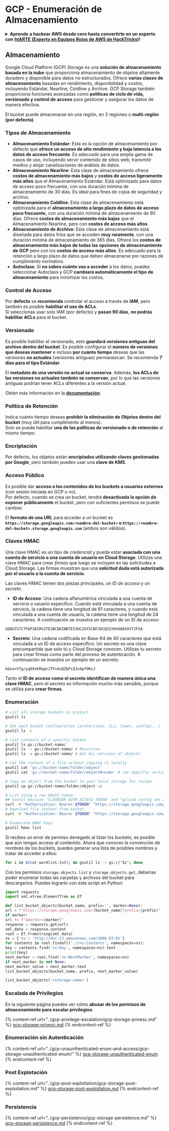 # GCP - Enumeración de Almacenamiento

<details>

<summary><strong>Aprende a hackear AWS desde cero hasta convertirte en un experto con</strong> <a href="https://training.hacktricks.xyz/courses/arte"><strong>htARTE (Experto en Equipos Rojos de AWS de HackTricks)</strong></a><strong>!</strong></summary>

Otras formas de apoyar a HackTricks:

* Si deseas ver tu **empresa anunciada en HackTricks** o **descargar HackTricks en PDF** Consulta los [**PLANES DE SUSCRIPCIÓN**](https://github.com/sponsors/carlospolop)!
* Obtén la [**merchandising oficial de PEASS & HackTricks**](https://peass.creator-spring.com)
* Descubre [**La Familia PEASS**](https://opensea.io/collection/the-peass-family), nuestra colección exclusiva de [**NFTs**](https://opensea.io/collection/the-peass-family)
* **Únete al** 💬 [**grupo de Discord**](https://discord.gg/hRep4RUj7f) o al [**grupo de telegram**](https://t.me/peass) o **sígueme** en **Twitter** 🐦 [**@carlospolopm**](https://twitter.com/carlospolopm)**.**
* **Comparte tus trucos de hacking enviando PRs a los** [**HackTricks**](https://github.com/carlospolop/hacktricks) y [**HackTricks Cloud**](https://github.com/carlospolop/hacktricks-cloud) repositorios de github.

</details>

## Almacenamiento

Google Cloud Platform (GCP) Storage es una **solución de almacenamiento basada en la nube** que proporciona almacenamiento de objetos altamente duradero y disponible para datos no estructurados. Ofrece **varias clases de almacenamiento** basadas en rendimiento, disponibilidad y costos, incluyendo Estándar, Nearline, Coldline y Archive. GCP Storage también proporciona funciones avanzadas como **políticas de ciclo de vida, versionado y control de acceso** para gestionar y asegurar los datos de manera efectiva.

El bucket puede almacenarse en una región, en 2 regiones o **multi-región (por defecto)**.

### Tipos de Almacenamiento

* **Almacenamiento Estándar**: Esta es la opción de almacenamiento por defecto que **ofrece un acceso de alto rendimiento y baja latencia a los datos de acceso frecuente**. Es adecuado para una amplia gama de casos de uso, incluyendo servir contenido de sitios web, transmitir medios y alojar canalizaciones de análisis de datos.
* **Almacenamiento Nearline**: Esta clase de almacenamiento ofrece **costos de almacenamiento más bajos** y **costos de acceso ligeramente más altos** que el Almacenamiento Estándar. Está optimizado para datos de acceso poco frecuente, con una duración mínima de almacenamiento de 30 días. Es ideal para fines de copia de seguridad y archivo.
* **Almacenamiento Coldline**: Esta clase de almacenamiento está optimizada para el **almacenamiento a largo plazo de datos de acceso poco frecuente**, con una duración mínima de almacenamiento de 90 días. Ofrece **costos de almacenamiento más bajos** que el Almacenamiento Nearline, pero con **costos de acceso más altos**.
* **Almacenamiento de Archivo**: Esta clase de almacenamiento está diseñada para datos fríos que se acceden **muy raramente**, con una duración mínima de almacenamiento de 365 días. Ofrece los **costos de almacenamiento más bajos de todas las opciones de almacenamiento de GCP** pero con los **costos de acceso más altos**. Es adecuado para la retención a largo plazo de datos que deben almacenarse por razones de cumplimiento normativo.
* **Autoclass**: Si **no sabes cuánto vas a acceder** a los datos, puedes seleccionar Autoclass y GCP **cambiará automáticamente el tipo de almacenamiento** para minimizar los costos.

### Control de Acceso

Por **defecto** se **recomienda** controlar el acceso a través de **IAM**, pero también es posible **habilitar el uso de ACLs**.\
Si seleccionas usar solo IAM (por defecto) y **pasan 90 días**, **no podrás habilitar ACLs** para el bucket.

### Versionado

Es posible habilitar el versionado, esto **guardará versiones antiguas del archivo dentro del bucket**. Es posible configurar el **número de versiones que deseas mantener** e incluso **por cuánto tiempo** deseas que las versiones **no actuales** (versiones antiguas) permanezcan. Se recomienda **7 días para el tipo Estándar**.

El **metadato de una versión no actual se conserva**. Además, **los ACLs de las versiones no actuales también se conservan**, por lo que las versiones antiguas podrían tener ACLs diferentes a la versión actual.

Obtén más información en la [**documentación**](https://cloud.google.com/storage/docs/object-versioning).

### Política de Retención

Indica cuánto tiempo deseas **prohibir la eliminación de Objetos dentro del bucket** (muy útil para cumplimiento al menos).\
Solo se puede habilitar **una de las políticas de versionado o de retención** al mismo tiempo.

### Encriptación

Por defecto, los objetos están **encriptados utilizando claves gestionadas por Google**, pero también puedes usar una **clave de KMS**.

### Acceso Público

Es posible dar **acceso a los contenidos de los buckets a usuarios externos** (con sesión iniciada en GCP o no). \
Por defecto, cuando se crea un bucket, tendrá **desactivada la opción de exponer públicamente** el bucket, pero con suficientes permisos se puede cambiar.

El **formato de una URL** para acceder a un bucket es **`https://storage.googleapis.com/<nombre-del-bucket>` o `https://<nombre-del-bucket>.storage.googleapis.com`** (ambos son válidos).

### Claves HMAC

Una clave HMAC es un tipo de _credencial_ y puede estar **asociada con una cuenta de servicio o una cuenta de usuario en Cloud Storage**. Utilizas una clave HMAC para crear _firmas_ que luego se incluyen en las solicitudes a Cloud Storage. Las firmas muestran que una **solicitud dada está autorizada por el usuario o la cuenta de servicio**.

Las claves HMAC tienen dos piezas principales, un _ID de acceso_ y un _secreto_.

*   **ID de Acceso**: Una cadena alfanumérica vinculada a una cuenta de servicio o usuario específico. Cuando está vinculada a una cuenta de servicio, la cadena tiene una longitud de 61 caracteres, y cuando está vinculada a una cuenta de usuario, la cadena tiene una longitud de 24 caracteres. A continuación se muestra un ejemplo de un ID de acceso:

`GOOGTS7C7FUP3AIRVJTE2BCDKINBTES3HC2GY5CBFJDCQ2SYHV6A6XXVTJFSA`
*   **Secreto**: Una cadena codificada en Base-64 de 40 caracteres que está vinculada a un ID de acceso específico. Un secreto es una clave precompartida que solo tú y Cloud Storage conocen. Utilizas tu secreto para crear firmas como parte del proceso de autenticación. A continuación se muestra un ejemplo de un secreto:

`bGoa+V7g/yqDXvKRqq+JTFn4uQZbPiQJo4pf9RzJ`

Tanto el **ID de acceso como el secreto identifican de manera única una clave HMAC**, pero el secreto es información mucho más sensible, porque se utiliza para **crear firmas**.

### Enumeración
```bash
# List all storage buckets in project
gsutil ls

# Get each bucket configuration (protections, CLs, times, configs...)
gsutil ls -L

# List contents of a specific bucket
gsutil ls gs://bucket-name/
gsutil ls -r gs://bucket-name/ # Recursive
gsutil ls -a gs://bucket-name/ # Get ALL versions of objects

# Cat the context of a file without copying it locally
gsutil cat 'gs://bucket-name/folder/object'
gsutil cat 'gs://bucket-name/folder/object#<num>' # cat specific version

# Copy an object from the bucket to your local storage for review
gsutil cp gs://bucket-name/folder/object ~/

# List using a raw OAuth token
## Useful because "CLOUDSDK_AUTH_ACCESS_TOKEN" and "gcloud config set auth/access_token_file" doesn't work with gsutil
curl -H "Authorization: Bearer $TOKEN" "https://storage.googleapis.com/storage/v1/b/<storage-name>/o"
# Download file content from bucket
curl -H "Authorization: Bearer $TOKEN" "https://storage.googleapis.com/storage/v1/b/supportstorage-58249/o/flag.txt?alt=media" --output -

# Enumerate HMAC keys
gsutil hmac list
```
Si recibes un error de permiso denegado al listar los buckets, es posible que aún tengas acceso al contenido. Ahora que conoces la convención de nombres de los buckets, puedes generar una lista de posibles nombres y tratar de acceder a ellos:
```bash
for i in $(cat wordlist.txt); do gsutil ls -r gs://"$i"; done
```
Con los permisos `storage.objects.list` y `storage.objects.get`, deberías poder enumerar todas las carpetas y archivos del bucket para descargarlos. Puedes lograrlo con este script en Python:
```python
import requests
import xml.etree.ElementTree as ET

def list_bucket_objects(bucket_name, prefix='', marker=None):
url = f"https://storage.googleapis.com/{bucket_name}?prefix={prefix}"
if marker:
url += f"&marker={marker}"
response = requests.get(url)
xml_data = response.content
root = ET.fromstring(xml_data)
ns = {'ns': 'http://doc.s3.amazonaws.com/2006-03-01'}
for contents in root.findall('.//ns:Contents', namespaces=ns):
key = contents.find('ns:Key', namespaces=ns).text
print(key)
next_marker = root.find('ns:NextMarker', namespaces=ns)
if next_marker is not None:
next_marker_value = next_marker.text
list_bucket_objects(bucket_name, prefix, next_marker_value)

list_bucket_objects('<storage-name>')
```
### Escalada de Privilegios

En la siguiente página puedes ver cómo **abusar de los permisos de almacenamiento para escalar privilegios**:

{% content-ref url="../gcp-privilege-escalation/gcp-storage-privesc.md" %}
[gcp-storage-privesc.md](../gcp-privilege-escalation/gcp-storage-privesc.md)
{% endcontent-ref %}

### Enumeración sin Autenticación

{% content-ref url="../gcp-unaunthenticated-enum-and-access/gcp-storage-unauthenticated-enum/" %}
[gcp-storage-unauthenticated-enum](../gcp-unaunthenticated-enum-and-access/gcp-storage-unauthenticated-enum/)
{% endcontent-ref %}

### Post Explotación

{% content-ref url="../gcp-post-exploitation/gcp-storage-post-exploitation.md" %}
[gcp-storage-post-exploitation.md](../gcp-post-exploitation/gcp-storage-post-exploitation.md)
{% endcontent-ref %}

### Persistencia

{% content-ref url="../gcp-persistence/gcp-storage-persistence.md" %}
[gcp-storage-persistence.md](../gcp-persistence/gcp-storage-persistence.md)
{% endcontent-ref %}
